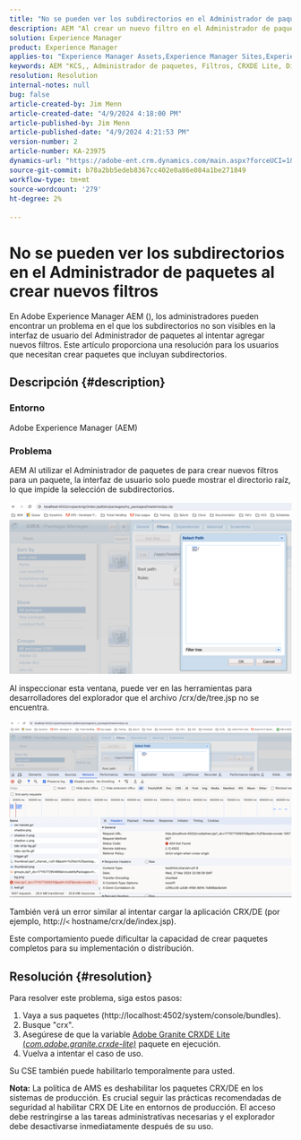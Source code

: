 ```yaml
---
title: "No se pueden ver los subdirectorios en el Administrador de paquetes al crear nuevos filtros"
description: AEM "Al crear un nuevo filtro en el Administrador de paquetes, solo se muestra el directorio raíz y los subdirectorios no se muestran."
solution: Experience Manager
product: Experience Manager
applies-to: "Experience Manager Assets,Experience Manager Sites,Experience Manager 6.5,Experience Manager"
keywords: AEM "KCS,, Administrador de paquetes, Filtros, CRXDE Lite, Directorios, Subdirectorios, IU, Generador de paquetes, Adobe Experience Manager, Solución de problemas"
resolution: Resolution
internal-notes: null
bug: false
article-created-by: Jim Menn
article-created-date: "4/9/2024 4:18:00 PM"
article-published-by: Jim Menn
article-published-date: "4/9/2024 4:21:53 PM"
version-number: 2
article-number: KA-23975
dynamics-url: "https://adobe-ent.crm.dynamics.com/main.aspx?forceUCI=1&pagetype=entityrecord&etn=knowledgearticle&id=76df0bb7-8cf6-ee11-a1fe-6045bd006268"
source-git-commit: b78a2bb5edeb8367cc402e0a86e084a1be271849
workflow-type: tm+mt
source-wordcount: '279'
ht-degree: 2%

---
```


# No se pueden ver los subdirectorios en el Administrador de paquetes al crear nuevos filtros


En Adobe Experience Manager AEM (), los administradores pueden encontrar un problema en el que los subdirectorios no son visibles en la interfaz de usuario del Administrador de paquetes al intentar agregar nuevos filtros. Este artículo proporciona una resolución para los usuarios que necesitan crear paquetes que incluyan subdirectorios.

## Descripción {#description}


### Entorno

Adobe Experience Manager (AEM)

### Problema

AEM Al utilizar el Administrador de paquetes de para crear nuevos filtros para un paquete, la interfaz de usuario solo puede mostrar el directorio raíz, lo que impide la selección de subdirectorios.

![](assets/___78df0bb7-8cf6-ee11-a1fe-6045bd006268___.png)

Al inspeccionar esta ventana, puede ver en las herramientas para desarrolladores del explorador que el archivo /crx/de/tree.jsp no se encuentra.

![](assets/___7cdf0bb7-8cf6-ee11-a1fe-6045bd006268___.png)

También verá un error similar al intentar cargar la aplicación CRX/DE (por ejemplo, http://`<` hostname/crx/de/index.jsp).

Este comportamiento puede dificultar la capacidad de crear paquetes completos para su implementación o distribución.


## Resolución {#resolution}


Para resolver este problema, siga estos pasos:

1. Vaya a sus paquetes (http://localhost:4502/system/console/bundles).
2. Busque &quot;crx&quot;.
3. Asegúrese de que la variable [Adobe Granite CRXDE Lite (*com.adobe.granite.crxde-lite)*](http://localhost:4502/system/console/bundles/241) paquete en ejecución.
4. Vuelva a intentar el caso de uso.


Su CSE también puede habilitarlo temporalmente para usted.

<b>Nota:</b> La política de AMS es deshabilitar los paquetes CRX/DE en los sistemas de producción. Es crucial seguir las prácticas recomendadas de seguridad al habilitar CRX DE Lite en entornos de producción. El acceso debe restringirse a las tareas administrativas necesarias y el explorador debe desactivarse inmediatamente después de su uso.
